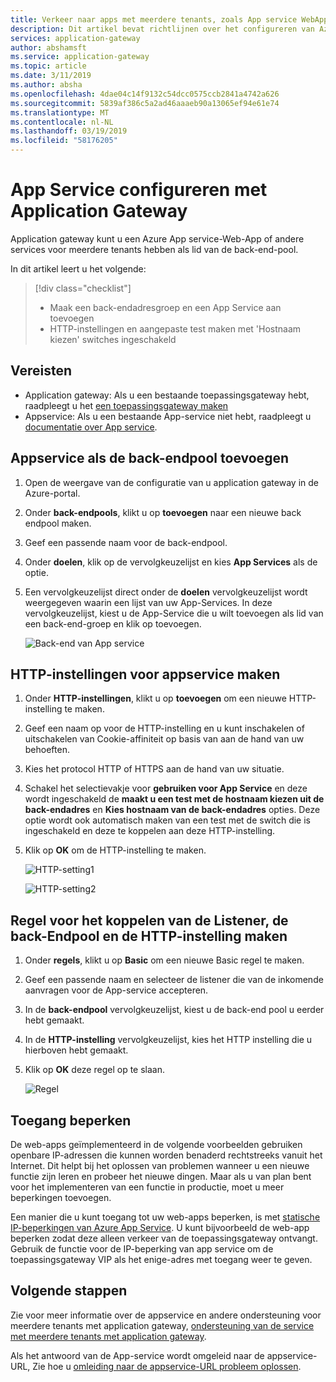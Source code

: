 ```yaml
---
title: Verkeer naar apps met meerdere tenants, zoals App service WebApps met Azure Application Gateway - Portal beheren
description: Dit artikel bevat richtlijnen over het configureren van Azure App service WebApps als leden in de back-endpool op een bestaande of nieuwe application gateway.
services: application-gateway
author: abshamsft
ms.service: application-gateway
ms.topic: article
ms.date: 3/11/2019
ms.author: absha
ms.openlocfilehash: 4dae04c14f9132c54dcc0575ccb2841a4742a626
ms.sourcegitcommit: 5839af386c5a2ad46aaaeb90a13065ef94e61e74
ms.translationtype: MT
ms.contentlocale: nl-NL
ms.lasthandoff: 03/19/2019
ms.locfileid: "58176205"
---
```

# <a name="configure-app-service-with-application-gateway"></a>App Service configureren met Application Gateway

Application gateway kunt u een Azure App service-Web-App of andere services voor meerdere tenants hebben als lid van de back-end-pool. 

In dit artikel leert u het volgende:

> [!div class="checklist"]
>
> - Maak een back-endadresgroep en een App Service aan toevoegen
> - HTTP-instellingen en aangepaste test maken met 'Hostnaam kiezen' switches ingeschakeld

## <a name="prerequisites"></a>Vereisten

- Application gateway: Als u een bestaande toepassingsgateway hebt, raadpleegt u het [een toepassingsgateway maken](https://docs.microsoft.com/azure/application-gateway/quick-create-portal)
- Appservice: Als u een bestaande App-service niet hebt, raadpleegt u [documentatie over App service](https://docs.microsoft.com/azure/app-service/).

## <a name="add-app-service-as-backend-pool"></a>Appservice als de back-endpool toevoegen

1. Open de weergave van de configuratie van u application gateway in de Azure-portal.

2. Onder **back-endpools**, klikt u op **toevoegen** naar een nieuwe back endpool maken.

3. Geef een passende naam voor de back-endpool. 

4. Onder **doelen**, klik op de vervolgkeuzelijst en kies **App Services** als de optie.

5. Een vervolgkeuzelijst direct onder de **doelen** vervolgkeuzelijst wordt weergegeven waarin een lijst van uw App-Services. In deze vervolgkeuzelijst, kiest u de App-Service die u wilt toevoegen als lid van een back-end-groep en klik op toevoegen.

   ![Back-end van App service](./media/configure-web-app-portal/backendpool.png)

## <a name="create-http-settings-for-app-service"></a>HTTP-instellingen voor appservice maken

1. Onder **HTTP-instellingen**, klikt u op **toevoegen** om een nieuwe HTTP-instelling te maken.

2. Geef een naam op voor de HTTP-instelling en u kunt inschakelen of uitschakelen van Cookie-affiniteit op basis van aan de hand van uw behoeften.

3. Kies het protocol HTTP of HTTPS aan de hand van uw situatie. 

4. Schakel het selectievakje voor **gebruiken voor App Service** en deze wordt ingeschakeld de **maakt u een test met de hostnaam kiezen uit de back-endadres** en **Kies hostnaam van de back-endadres** opties. Deze optie wordt ook automatisch maken van een test met de switch die is ingeschakeld en deze te koppelen aan deze HTTP-instelling.

5. Klik op **OK** om de HTTP-instelling te maken.

   ![HTTP-setting1](./media/configure-web-app-portal/http-setting1.png)

   ![HTTP-setting2](./media/configure-web-app-portal/http-setting2.png)

## <a name="create-rule-to-tie-the-listener-backend-pool-and-http-setting"></a>Regel voor het koppelen van de Listener, de back-Endpool en de HTTP-instelling maken

1. Onder **regels**, klikt u op **Basic** om een nieuwe Basic regel te maken.

2. Geef een passende naam en selecteer de listener die van de inkomende aanvragen voor de App-service accepteren.

3. In de **back-endpool** vervolgkeuzelijst, kiest u de back-end pool u eerder hebt gemaakt.

4. In de **HTTP-instelling** vervolgkeuzelijst, kies het HTTP instelling die u hierboven hebt gemaakt.

5. Klik op **OK** deze regel op te slaan.

   ![Regel](./media/configure-web-app-portal/rule.png)

## <a name="restrict-access"></a>Toegang beperken

De web-apps geïmplementeerd in de volgende voorbeelden gebruiken openbare IP-adressen die kunnen worden benaderd rechtstreeks vanuit het Internet. Dit helpt bij het oplossen van problemen wanneer u een nieuwe functie zijn leren en probeer het nieuwe dingen. Maar als u van plan bent voor het implementeren van een functie in productie, moet u meer beperkingen toevoegen.

Een manier die u kunt toegang tot uw web-apps beperken, is met [statische IP-beperkingen van Azure App Service](../app-service/app-service-ip-restrictions.md). U kunt bijvoorbeeld de web-app beperken zodat deze alleen verkeer van de toepassingsgateway ontvangt. Gebruik de functie voor de IP-beperking van app service om de toepassingsgateway VIP als het enige-adres met toegang weer te geven.

## <a name="next-steps"></a>Volgende stappen

Zie voor meer informatie over de appservice en andere ondersteuning voor meerdere tenants met application gateway, [ondersteuning van de service met meerdere tenants met application gateway](https://docs.microsoft.com/azure/application-gateway/application-gateway-web-app-overview).

Als het antwoord van de App-service wordt omgeleid naar de appservice-URL, Zie hoe u [omleiding naar de appservice-URL probleem oplossen](https://docs.microsoft.com/azure/application-gateway/troubleshoot-app-service-redirection-app-service-url).
